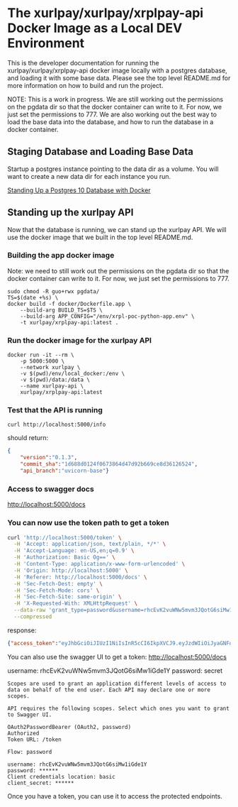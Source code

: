 # The xurlpay/xurlpay/xrplpay-api Docker Image as a Local DEV Environment
This is the developer documentation for running the xurlpay/xurlpay/xrplpay-api docker image locally with a postgres database, and loading it with some base data. Please see the top level README.md for more information on how to build and run the project.

NOTE: This is a work in progress. We are still working out the permissions on the pgdata dir so that the docker container can write to it. For now, we just set the permissions to 777. We are also working out the best way to load the base data into the database, and how to run the database in a docker container.

## Staging Database and Loading Base Data
Startup a postgres instance pointing to the data dir as a volume. You will want to create a new data dir for each instance you run.

[Standing Up a Postgres 10 Database with Docker](./POSTGRES10.md)


## Standing up the xurlpay API
Now that the database is running, we can stand up the xurlpay API. We will use the docker image that we built in the top level README.md.

### Building the app docker image
Note: we need to still work out the permissions on the pgdata dir so that the docker container can write to it. For now, we just set the permissions to 777.

```
sudo chmod -R guo+rwx pgdata/
TS=$(date +%s) \
docker build -f docker/Dockerfile.app \
    --build-arg BUILD_TS=$TS \
    --build-arg APP_CONFIG="/env/xrpl-poc-python-app.env" \
    -t xurlpay/xrplpay-api:latest .
```

### Run the docker image for the xurlpay API

```
docker run -it --rm \
    -p 5000:5000 \
    --network xurlpay \
    -v $(pwd)/env/local_docker:/env \
    -v $(pwd)/data:/data \
    --name xurlpay-api \
    xurlpay/xrplpay-api:latest
```

### Test that the API is running
`curl http://localhost:5000/info`

should return:

```json
{
    "version":"0.1.3",
    "commit_sha":"1d688d0124f0673864d47d92b669ce8d36126524",
    "api_branch":"uvicorn-base"}    
```

### Access to swagger docs
[http://localhost:5000/docs](http://localhost:5000/docs)


### You can now use the token path to get a token

```bash
curl 'http://localhost:5000/token' \
  -H 'Accept: application/json, text/plain, */*' \
  -H 'Accept-Language: en-US,en;q=0.9' \
  -H 'Authorization: Basic Og==' \
  -H 'Content-Type: application/x-www-form-urlencoded' \
  -H 'Origin: http://localhost:5000' \
  -H 'Referer: http://localhost:5000/docs' \
  -H 'Sec-Fetch-Dest: empty' \
  -H 'Sec-Fetch-Mode: cors' \
  -H 'Sec-Fetch-Site: same-origin' \
  -H 'X-Requested-With: XMLHttpRequest' \
  --data-raw 'grant_type=password&username=rhcEvK2vuWNw5mvm3JQotG6siMw1iGde1Y&password=secret' \
  --compressed
```

response:

```json
{"access_token":"eyJhbGciOiJIUzI1NiIsInR5cCI6IkpXVCJ9.eyJzdWIiOiJyaGNFdksydnVXTnc1bXZtM0pRb3RHNnNpTXcxaUdkZTFZIiwibmV0Ijoid3NzOi8vcy5hbHRuZXQucmlwcGxldGVzdC5uZXQ6NTEyMzMifQ.aPBsPJgAZLmwZHUwMGAucD827Byco57Zoq6L9tPbWsg"}

```

You can also use the swagger UI to get a token:
[http://localhost:5000/docs](http://localhost:5000/docs)


username: rhcEvK2vuWNw5mvm3JQotG6siMw1iGde1Y
password: secret

```
Scopes are used to grant an application different levels of access to data on behalf of the end user. Each API may declare one or more scopes.

API requires the following scopes. Select which ones you want to grant to Swagger UI.

OAuth2PasswordBearer (OAuth2, password)
Authorized
Token URL: /token

Flow: password

username: rhcEvK2vuWNw5mvm3JQotG6siMw1iGde1Y
password: ******
Client credentials location: basic
client_secret: ******
```

Once you have a token, you can use it to access the protected endpoints.
